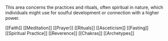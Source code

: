 This area concerns the practices and rituals, often spiritual in nature, which individuals might use for soulful development or connection with a higher power.

[[Faith]]
[[Meditation]]
[[Prayer]]
[[Rituals]]
[[Asceticism]]
[[Fasting]]
[[Spiritual Practice]]
[[Reverence]]
[[Chakras]]
[[Archetypes]]
